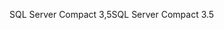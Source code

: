 <span data-ttu-id="5bc13-101">SQL Server Compact 3,5</span><span class="sxs-lookup"><span data-stu-id="5bc13-101">SQL Server Compact 3.5</span></span>